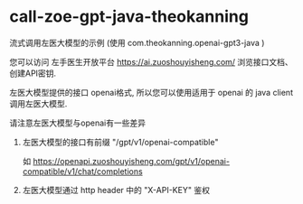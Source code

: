 # call-zoe-gpt-java-theokanning

流式调用左医大模型的示例 (使用 com.theokanning.openai-gpt3-java )

您可以访问 左手医生开放平台 https://ai.zuoshouyisheng.com/ 浏览接口文档、创建API密钥.


左医大模型提供的接口 openai格式, 所以您可以使用适用于 openai 的 java client 调用左医大模型.


请注意左医大模型与openai有一些差异

1. 左医大模型的接口有前缀 "/gpt/v1/openai-compatible"

   如 https://openapi.zuoshouyisheng.com/gpt/v1/openai-compatible/v1/chat/completions

2. 左医大模型通过 http header 中的 "X-API-KEY" 鉴权
